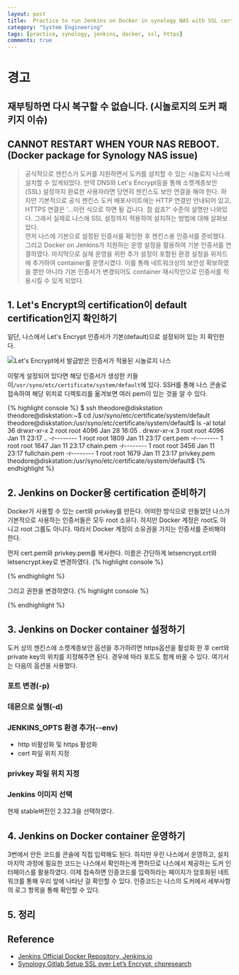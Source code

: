 ```yaml
---
layout: post
title:  Practice to run Jenkins on Docker in synology NAS with SSL certificated by Let's Encrypt
category: "System Engineering"
tags: [practice, synology, jenkins, docker, ssl, https]
comments: true
---
```


# 경고
## 재부팅하면 다시 복구할 수 없습니다. (시놀로지의 도커 패키지 이슈)
## CANNOT RESTART WHEN YOUR NAS REBOOT. (Docker package for Synology NAS issue)

> 공식적으로 젠킨스가 도커를 지원하면서 도커를 설치할 수 있는 시놀로지 나스에 설치할 수 있게되었다.
만약 DNS와 Let's Encrypt등을 통해 소켓계층보안(SSL) 설정까지 완료한 사용자라면 당연히 젠킨스도 보안 연결을 해야 한다.
하지만 기본적으로 공식 젠킨스 도커 배포사이트에는 HTTP 연결만 안내되어 있고, HTTPS 연결은 '...이런 식으로 하면 될 겁니다. 참 쉽죠?' 수준의 설명만 나와있다.
그래서 실제로 나스에 SSL 설정까지 적용하여 설치하는 방법에 대해 살펴보았다.  
먼저 나스에 기본으로 설정된 인증서를 확인한 후 젠킨스용 인증서를 준비했다.
그리고 Docker on Jenkins가 지원하는 운영 설정을 활용하여 기본 인증서를 연결하였다.
마지막으로 실제 운영을 위한 추가 설정이 포함된 환경 설정을 위자드에 추가하여 container를 운영시켰다.
이를 통해 네트워크상의 보안성 확보하였을 뿐만 아니라 기본 인증서가 변경되어도 container 재시작만으로 인증서를 적용시킬 수 있게 되었다.


## 1. Let's Encrypt의 certification이 default certification인지 확인하기
일단, 나스에서 Let's Encrypt 인증서가 기본(default)으로 설정되어 있는 지 확인한다.

![Let's Encrypt에서 발급받은 인증서가 적용된 시놀로지 나스]({{site.url}}/resources/synology_lets_encrypt_certification-170328.jpg)

이렇게 설정되어 있다면 해당 인증서가 생성한 키들이<code>/usr/syno/etc/certificate/system/default</code>에 있다.
SSH를 통해 나스 콘솔로 접속하여 해당 위치로 디렉토리를 옮겨보면 여러 pem이 있는 것을 알 수 있다.

{% highlight console %}
$ ssh theodore@diskstation
theodore@diskstation:~$ cd /usr/syno/etc/certificate/system/default
theodore@diskstation:/usr/syno/etc/certificate/system/default$ ls -al
total 36
drwxr-xr-x 2 root root 4096 Jan 28 16:05 .
drwxr-xr-x 3 root root 4096 Jan 11 23:17 ..
-r-------- 1 root root 1809 Jan 11 23:17 cert.pem
-r-------- 1 root root 1647 Jan 11 23:17 chain.pem
-r-------- 1 root root 3456 Jan 11 23:17 fullchain.pem
-r-------- 1 root root 1679 Jan 11 23:17 privkey.pem
theodore@diskstation:/usr/syno/etc/certificate/system/default$
{% endhighlight %}

## 2. Jenkins on Docker용 certification 준비하기
Docker가 사용할 수 있는 cert와 privkey를 만든다.
어떠한 방식으로 만들었던 나스가 기본적으로 사용하는 인증서들은 모두 root 소유다.
하지만 Docker 계정은 root도 아니고 root 그룹도 아니다.
따라서 Docker 계정이 소유권을 가지는 인증서를 준비해야 한다.

먼저 cert.pem와 privkey.pem를 복사한다.
이름은 간단하게 letsencrypt.crt와 letsencrypt.key로 변경하였다.
{% highlight console %}

{% endhighlight %}

그리고 권한을 변경하였다.
{% highlight console %}

{% endhighlight %}

## 3. Jenkins on Docker container 설정하기
도커 상의 젠킨스에 소켓계층보안 옵션을 추가하려면 https옵션을 활성화 한 후 cert와 private key의 위치를 지정해주면 된다.
경우에 따라 포트도 함께 바꿀 수 있다. 여기서는 다음의 옵션을 사용했다.

### 포트 변경(-p)

### 데몬으로 실행(-d)

### JENKINS_OPTS 환경 추가(--env)
- http 비활성화 및 https 활성화
- cert 파일 위치 지정

### privkey 파일 위치 지정

### Jenkins 이미지 선택
현재 stable버전인 2.32.3을 선택하였다.

## 4. Jenkins on Docker container 운영하기
3번에서 만든 코드를 콘솔에 직접 입력해도 된다.
하지만 우린 나스에서 운영하고, 설치 마지막 과정에 필요한 코드는 나스에서 확인하는게 편하므로 나스에서 제공하는 도커 인터페이스를 활용하였다.
이제 접속하면 인증코드를 입력하라는 페이지가 암호화된 네트워크를 통해 우리 앞에 나타난 걸 확인할 수 있다.
인증코드는 나스의 도커에서 세부사항의 로그 항목을 통해 확인할 수 있다.

## 5. 정리


## Reference
- [Jenkins Official Docker Repository, Jenkins.io](https://hub.Docker.com/_/Jenkins/)  
- [Synology Gitlab Setup SSL over Let’s Encrypt, chpresearch](https://chpresearch.wordpress.com/2016/10/04/synology-gitlab-setup-ssl-over-lets-encrypt/)
